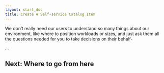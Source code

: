 ```yaml
---
layout: start_doc
title: Create A Self-service Catalog Item
---
```


We don’t really need our users to understand so many things about our environment, like where to position workloads or sizes, and just ask them all the questions needed for you to take decisions on their behalf-

...

## Next: Where to go from here
